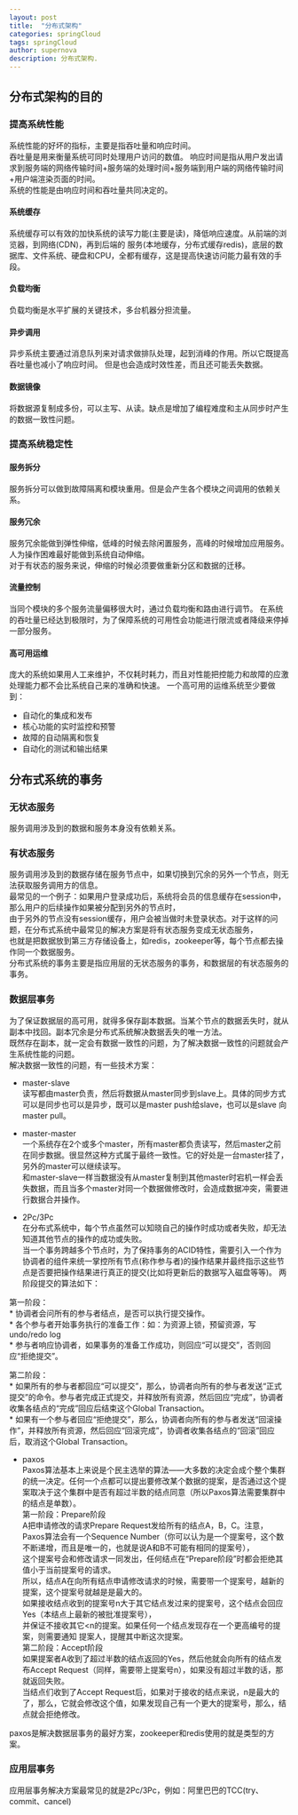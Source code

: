 ```yaml
---
layout: post
title:  "分布式架构"
categories: springCloud
tags: springCloud
author: supernova
description: 分布式架构.
---
```

## 分布式架构的目的
### 提高系统性能
系统性能的好坏的指标，主要是指吞吐量和响应时间。  
吞吐量是用来衡量系统可同时处理用户访问的数值。
响应时间是指从用户发出请求到服务端的网络传输时间+服务端的处理时间+服务端到用户端的网络传输时间+用户端渲染页面的时间。  
系统的性能是由响应时间和吞吐量共同决定的。
#### 系统缓存
系统缓存可以有效的加快系统的读写力能(主要是读)，降低响应速度。从前端的浏览器，到网络(CDN)，再到后端的
服务(本地缓存，分布式缓存redis)，底层的数据库、文件系统、硬盘和CPU，全都有缓存，这是提高快速访问能力最有效的手段。
#### 负载均衡
负载均衡是水平扩展的关键技术，多台机器分担流量。
#### 异步调用
异步系统主要通过消息队列来对请求做排队处理，起到消峰的作用。所以它既提高吞吐量也减小了响应时间。
但是也会造成时效性差，而且还可能丢失数据。
#### 数据镜像
将数据源复制成多份，可以主写、从读。缺点是增加了编程难度和主从同步时产生的数据一致性问题。
### 提高系统稳定性
#### 服务拆分
服务拆分可以做到故障隔离和模块重用。但是会产生各个模块之间调用的依赖关系。
#### 服务冗余
服务冗余能做到弹性伸缩，低峰的时候去除闲置服务，高峰的时候增加应用服务。人为操作困难最好能做到系统自动伸缩。  
对于有状态的服务来说，伸缩的时候必须要做重新分区和数据的迁移。
#### 流量控制
当同个模块的多个服务流量偏移很大时，通过负载均衡和路由进行调节。
在系统的吞吐量已经达到极限时，为了保障系统的可用性会功能进行限流或者降级来停掉一部分服务。
#### 高可用运维
庞大的系统如果用人工来维护，不仅耗时耗力，而且对性能把控能力和故障的应激处理能力都不会比系统自己来的准确和快速。
一个高可用的运维系统至少要做到：
* 自动化的集成和发布
* 核心功能的实时监控和预警
* 故障的自动隔离和恢复
* 自动化的测试和输出结果

## 分布式系统的事务
### 无状态服务
服务调用涉及到的数据和服务本身没有依赖关系。
### 有状态服务
服务调用涉及到的数据存储在服务节点中，如果切换到冗余的另外一个节点，则无法获取服务调用方的信息。  
最常见的一个例子：如果用户登录成功后，系统将会员的信息缓存在session中，那么用户的后续操作如果被分配到另外的节点时，  
由于另外的节点没有session缓存，用户会被当做时未登录状态。对于这样的问题，在分布式系统中最常见的解决方案是将有状态服务变成无状态服务，  
也就是把数据放到第三方存储设备上，如redis，zookeeper等，每个节点都去操作同一个数据服务。  
分布式系统的事务主要是指应用层的无状态服务的事务，和数据层的有状态服务的事务。
### 数据层事务
为了保证数据层的高可用，就得多保存副本数据。当某个节点的数据丢失时，就从副本中找回。副本冗余是分布式系统解决数据丢失的唯一方法。    
既然存在副本，就一定会有数据一致性的问题，为了解决数据一致性的问题就会产生系统性能的问题。  
解决数据一致性的问题，有一些技术方案：  
* master-slave  
读写都由master负责，然后将数据从master同步到slave上。具体的同步方式可以是同步也可以是异步，既可以是master push给slave，也可以是slave 向master pull。  
* master-master  
一个系统存在2个或多个master，所有master都负责读写，然后master之前在同步数据。很显然这种方式属于最终一致性。它的好处是一台master挂了，另外的master可以继续读写。  
和master-slave一样当数据没有从master复制到其他master时宕机一样会丢失数据，而且当多个master对同一个数据做修改时，会造成数据冲突，需要进行数据合并操作。   
 
* 2Pc/3Pc  
在分布式系统中，每个节点虽然可以知晓自己的操作时成功或者失败，却无法知道其他节点的操作的成功或失败。   
当一个事务跨越多个节点时，为了保持事务的ACID特性，需要引入一个作为协调者的组件来统一掌控所有节点(称作参与者)的操作结果并最终指示这些节点是否要把操作结果进行真正的提交(比如将更新后的数据写入磁盘等等)。 两阶段提交的算法如下：  
  
第一阶段：  
    * 协调者会问所有的参与者结点，是否可以执行提交操作。  
    * 各个参与者开始事务执行的准备工作：如：为资源上锁，预留资源，写undo/redo log  
    * 参与者响应协调者，如果事务的准备工作成功，则回应“可以提交”，否则回应“拒绝提交”。
         
第二阶段：  
    * 如果所有的参与者都回应“可以提交”，那么，协调者向所有的参与者发送“正式提交”的命令。参与者完成正式提交，并释放所有资源，然后回应“完成”，协调者收集各结点的“完成”回应后结束这个Global Transaction。  
    * 如果有一个参与者回应“拒绝提交”，那么，协调者向所有的参与者发送“回滚操作”，并释放所有资源，然后回应“回滚完成”，协调者收集各结点的“回滚”回应后，取消这个Global Transaction。  

* paxos  
Paxos算法基本上来说是个民主选举的算法——大多数的决定会成个整个集群的统一决定。任何一个点都可以提出要修改某个数据的提案，是否通过这个提案取决于这个集群中是否有超过半数的结点同意（所以Paxos算法需要集群中的结点是单数）。    
第一阶段：Prepare阶段  
A把申请修改的请求Prepare Request发给所有的结点A，B，C。注意，Paxos算法会有一个Sequence Number（你可以认为是一个提案号，这个数不断递增，而且是唯一的，也就是说A和B不可能有相同的提案号），  
这个提案号会和修改请求一同发出，任何结点在“Prepare阶段”时都会拒绝其值小于当前提案号的请求。  
所以，结点A在向所有结点申请修改请求的时候，需要带一个提案号，越新的提案，这个提案号就越是是最大的。  
如果接收结点收到的提案号n大于其它结点发过来的提案号，这个结点会回应Yes（本结点上最新的被批准提案号），  
并保证不接收其它<n的提案。如果任何一个结点发现存在一个更高编号的提案，则需要通知 提案人，提醒其中断这次提案。  
第二阶段：Accept阶段  
如果提案者A收到了超过半数的结点返回的Yes，然后他就会向所有的结点发布Accept Request（同样，需要带上提案号n），如果没有超过半数的话，那就返回失败。  
当结点们收到了Accept Request后，如果对于接收的结点来说，n是最大的了，那么，它就会修改这个值，如果发现自己有一个更大的提案号，那么，结点就会拒绝修改。  

paxos是解决数据层事务的最好方案，zookeeper和redis使用的就是类型的方案。  
### 应用层事务
应用层事务解决方案最常见的就是2Pc/3Pc，例如：阿里巴巴的TCC(try、commit、cancel)
